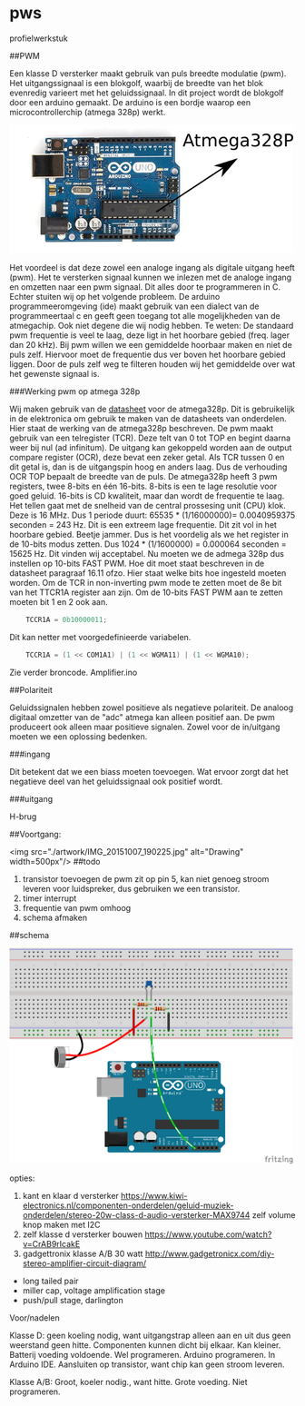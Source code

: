 # pws
profielwerkstuk

##PWM

Een klasse D versterker maakt gebruik van puls breedte modulatie (pwm). Het uitgangssignaal is een blokgolf, waarbij de breedte van het blok evenredig varieert met het geluidssignaal. In dit project wordt de blokgolf door een arduino gemaakt. De arduino is een bordje waarop een microcontrollerchip (atmega 328p) werkt. 

<img src="./artwork/arduino.png" width=500px />


Het voordeel is dat deze zowel een analoge ingang als digitale uitgang heeft (pwm). Het te versterken signaal kunnen we inlezen met de analoge ingang en omzetten naar een pwm signaal. Dit alles door te programmeren in C. Echter stuiten wij op het volgende probleem. De arduino programmeeromgeving (ide) maakt gebruik van een dialect van de programmeertaal c en geeft geen toegang tot alle mogelijkheden van de atmegachip. Ook niet degene die wij nodig hebben. 
Te weten: De standaard pwm frequentie is veel te laag, deze ligt in het hoorbare gebied (freq. lager dan 20 kHz). Bij pwm willen we een gemiddelde hoorbaar maken en niet de puls zelf. Hiervoor moet de frequentie dus ver boven het hoorbare gebied liggen. Door de puls zelf weg te filteren houden wij het gemiddelde over wat het gewenste signaal is. 

###Werking pwm op atmega 328p

Wij maken gebruik van de [datasheet](http://www.atmel.com/images/atmel-8271-8-bit-avr-microcontroller-atmega48a-48pa-88a-88pa-168a-168pa-328-328p_datasheet_complete.pdf) voor de atmega328p. Dit is gebruikelijk in de elektronica om gebruik te maken van de datasheets van onderdelen. Hier staat de werking van de atmega328p beschreven. 
De pwm maakt gebruik van een telregister (TCR). Deze telt van 0 tot TOP en begint daarna weer bij nul (ad infinitum). De uitgang kan gekoppeld worden aan de output compare register (OCR), deze bevat een zeker getal. Als TCR tussen 0 en dit getal is, dan is de uitgangspin hoog en anders laag. Dus de verhouding OCR TOP bepaalt de breedte van de puls. 
De atmega328p heeft 3 pwm registers, twee 8-bits en één 16-bits. 8-bits is een te lage resolutie voor goed geluid. 16-bits is CD kwaliteit, maar dan wordt de frequentie te laag. 
Het tellen gaat met de snelheid van de central prossesing unit (CPU) klok. Deze is 16 MHz. Dus 1 periode duurt: 65535 * (1/16000000)= 0.0040959375 seconden = 243 Hz. Dit is een extreem lage frequentie. Dit zit vol in het hoorbare gebied. Beetje jammer. Dus is het voordelig als we het register in de 10-bits modus zetten. Dus 1024 * (1/1600000) = 0.000064 seconden = 15625 Hz. Dit vinden wij acceptabel. Nu moeten we de admega 328p dus instellen op 10-bits FAST PWM. Hoe dit moet staat beschreven in de datasheet paragraaf 16.11 ofzo. Hier staat welke bits hoe ingesteld moeten worden. Om de TCR in non-inverting pwm mode te zetten moet de 8e bit van het TTCR1A register aan zijn. Om de 10-bits FAST PWM aan te zetten moeten bit 1 en 2 ook aan. 
```c
	TCCR1A = 0b10000011;
```
Dit kan netter met voorgedefinieerde variabelen.
```c
	TCCR1A = (1 << COM1A1) | (1 << WGMA11) | (1 << WGMA10);
```
Zie verder broncode. Amplifier.ino 

##Polariteit 

Geluidssignalen hebben zowel positieve als negatieve polariteit. De analoog digitaal omzetter van de "adc" atmega kan alleen positief aan. De pwm produceert ook alleen maar positieve signalen. Zowel voor de in/uitgang moeten we een oplossing bedenken.

###ingang

Dit betekent dat we een biass moeten toevoegen. Wat ervoor zorgt dat het negatieve deel van het geluidssignaal ook positief wordt. 

###uitgang

H-brug










##Voortgang:


<img src="./artwork/IMG_20151007_190225.jpg" alt="Drawing" width=500px"/>
##todo
1. transistor toevoegen
de pwm zit op pin 5, kan niet genoeg stroom leveren voor luidspreker,
dus gebruiken we een transistor.
2. timer interrupt
3. frequentie van pwm omhoog
4. schema afmaken 

##schema

<img src="./artwork/amplifier_bb.png" width=500px/>

opties:

1. kant en klaar d versterker https://www.kiwi-electronics.nl/componenten-onderdelen/geluid-muziek-onderdelen/stereo-20w-class-d-audio-versterker-MAX9744
	zelf volume knop maken met I2C 
2. zelf klasse d versterker bouwen https://www.youtube.com/watch?v=CrAB9rIcakE
3. gadgettronix klasse A/B 30 watt http://www.gadgetronicx.com/diy-stereo-amplifier-circuit-diagram/
- long tailed pair
- miller cap, voltage amplification stage
- push/pull stage, darlington

Voor/nadelen 

Klasse D: geen koeling nodig, want uitgangstrap alleen aan en uit dus geen weerstand geen hitte. Componenten kunnen dicht bij elkaar. Kan kleiner. Batterij voeding voldoende. Wel programeren. 
Arduino programeren. In Arduino IDE. Aansluiten op transistor, want chip kan geen stroom leveren. 

Klasse A/B: Groot, koeler nodig., want hitte. Grote voeding. Niet programeren. 
